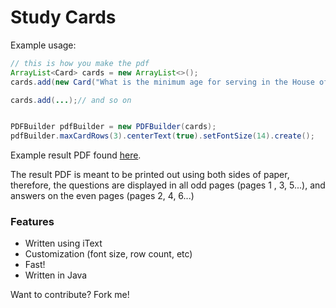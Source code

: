 # Study Cards

Example usage:
```java
// this is how you make the pdf
ArrayList<Card> cards = new ArrayList<>();
cards.add(new Card("What is the minimum age for serving in the House of Representatives?", "25"));

cards.add(...);// and so on


PDFBuilder pdfBuilder = new PDFBuilder(cards);
pdfBuilder.maxCardRows(3).centerText(true).setFontSize(14).create();
```

Example result PDF found [here](https://github.com/oscar0812/StudyCards/blob/master/result.pdf).

The result PDF is meant to be printed out using both sides of paper, therefore, the questions are displayed in all odd pages (pages 1 , 3, 5...), and answers on the even pages (pages 2, 4, 6...)

### Features
  - Written using iText
  - Customization (font size, row count, etc)
  - Fast!
  - Written in Java

Want to contribute? Fork me!
